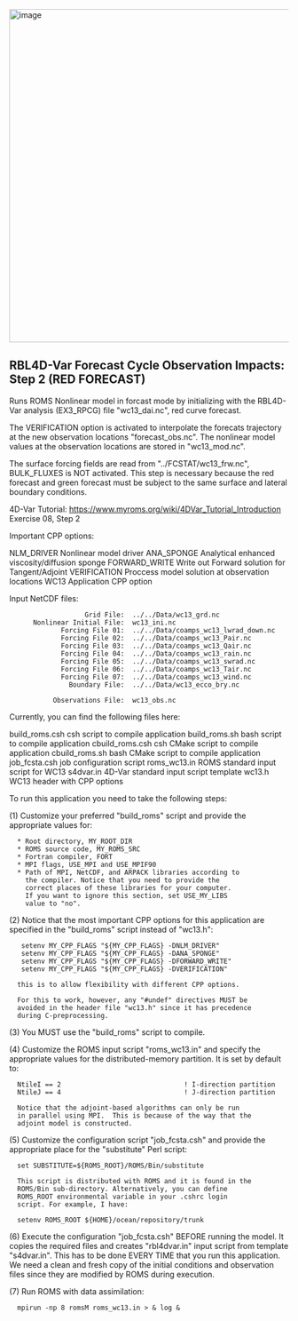 <img width="600" alt="image" src="https://github.com/myroms/roms_test/assets/23062912/ad6a7ef1-1fed-4b2e-96b9-9c53615b9333">

## RBL4D-Var Forecast Cycle Observation Impacts: Step 2 (RED FORECAST)

Runs ROMS Nonlinear model in forcast mode by initializing with
the RBL4D-Var analysis (EX3_RPCG) file "wc13_dai.nc", red curve
forecast.

The VERIFICATION option is activated to interpolate the forecats
trajectory at the new observation locations "forecast_obs.nc". The
nonlinear model values at the observation locations are stored in
"wc13_mod.nc".

The surface forcing fields are read from "../FCSTAT/wc13_frw.nc",
BULK_FLUXES is NOT activated. This step is necessary because the
red forecast and green forecast must be subject to the same
surface and lateral boundary conditions.


4D-Var Tutorial: https://www.myroms.org/wiki/4DVar_Tutorial_Introduction
                 Exercise 08, Step 2


Important CPP options:

   NLM_DRIVER              Nonlinear model driver
   ANA_SPONGE              Analytical enhanced viscosity/diffusion sponge
   FORWARD_WRITE           Write out Forward solution for Tangent/Adjoint
   VERIFICATION            Proccess model solution at observation locations
   WC13                    Application CPP option

Input NetCDF files:

                       Grid File:  ../../Data/wc13_grd.nc
          Nonlinear Initial File:  wc13_ini.nc
                 Forcing File 01:  ../../Data/coamps_wc13_lwrad_down.nc
                 Forcing File 02:  ../../Data/coamps_wc13_Pair.nc
                 Forcing File 03:  ../../Data/coamps_wc13_Qair.nc
                 Forcing File 04:  ../../Data/coamps_wc13_rain.nc
                 Forcing File 05:  ../../Data/coamps_wc13_swrad.nc
                 Forcing File 06:  ../../Data/coamps_wc13_Tair.nc
                 Forcing File 07:  ../../Data/coamps_wc13_wind.nc
                   Boundary File:  ../../Data/wc13_ecco_bry.nc

               Observations File:  wc13_obs.nc

Currently, you can find the following files here:

   build_roms.csh      csh  script to compile application
   build_roms.sh       bash script to compile application
   cbuild_roms.csh     csh  CMake script to compile application
   cbuild_roms.sh      bash CMake script to compile application
   job_fcsta.csh       job configuration script
   roms_wc13.in        ROMS standard input script for WC13
   s4dvar.in           4D-Var standard input script template
   wc13.h              WC13 header with CPP options

To run this application you need to take the following steps:

  (1) Customize your preferred "build_roms" script and provide the
      appropriate values for:

      * Root directory, MY_ROOT_DIR
      * ROMS source code, MY_ROMS_SRC
      * Fortran compiler, FORT
      * MPI flags, USE_MPI and USE_MPIF90
      * Path of MPI, NetCDF, and ARPACK libraries according to
        the compiler. Notice that you need to provide the
        correct places of these libraries for your computer.
        If you want to ignore this section, set USE_MY_LIBS
        value to "no".

  (2) Notice that the most important CPP options for this application
      are specified in the "build_roms" script instead of "wc13.h":

       setenv MY_CPP_FLAGS "${MY_CPP_FLAGS} -DNLM_DRIVER"
       setenv MY_CPP_FLAGS "${MY_CPP_FLAGS} -DANA_SPONGE"
       setenv MY_CPP_FLAGS "${MY_CPP_FLAGS} -DFORWARD_WRITE"
       setenv MY_CPP_FLAGS "${MY_CPP_FLAGS} -DVERIFICATION"

      this is to allow flexibility with different CPP options.

      For this to work, however, any "#undef" directives MUST be
      avoided in the header file "wc13.h" since it has precedence
      during C-preprocessing.

  (3) You MUST use the "build_roms" script to compile.

  (4) Customize the ROMS input script "roms_wc13.in" and specify
      the appropriate values for the distributed-memory partition.
      It is set by default to:

      NtileI == 2                               ! I-direction partition
      NtileJ == 4                               ! J-direction partition

      Notice that the adjoint-based algorithms can only be run
      in parallel using MPI.  This is because of the way that the
      adjoint model is constructed.

  (5) Customize the configuration script "job_fcsta.csh" and provide
      the appropriate place for the "substitute" Perl script:

      set SUBSTITUTE=${ROMS_ROOT}/ROMS/Bin/substitute

      This script is distributed with ROMS and it is found in the
      ROMS/Bin sub-directory. Alternatively, you can define
      ROMS_ROOT environmental variable in your .cshrc login
      script. For example, I have:

      setenv ROMS_ROOT ${HOME}/ocean/repository/trunk

  (6) Execute the configuration "job_fcsta.csh" BEFORE running
      the model. It copies the required files and creates "rbl4dvar.in"
      input script from template "s4dvar.in". This has to be done
      EVERY TIME that you run this application. We need a clean and
      fresh copy of the initial conditions and observation files
      since they are modified by ROMS during execution.

  (7) Run ROMS with data assimilation:

      mpirun -np 8 romsM roms_wc13.in > & log &
